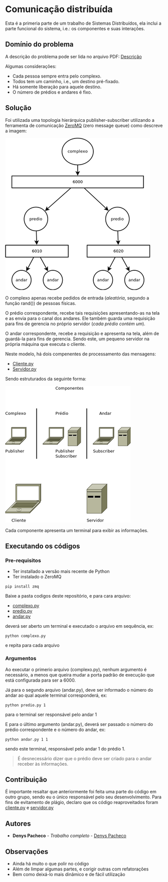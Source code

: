 # Comunicação distribuída

Esta é a primeria parte de um trabalho de Sistemas Distribuídos, ela inclui a parte funcional do sistema, i.e.: os componentes e suas interações.

## Domínio do problema

A descrição do problema pode ser lida no arquivo PDF: [Descrição](/TG-Enunciado.pdf)

Algumas considerações:
- Cada pessoa sempre entra pelo complexo.
- Todos tem um caminho, i.e., um destino pré-fixado.
- Há somente liberação para aquele destino.
- O número de prédios e andares é fixo.

## Solução

Foi utilizada uma topologia hierárquica publisher-subscriber utilizando a ferramenta de comunicação [ZeroMQ](http://zeromq.org/) (zero message queue) como descreve a imagem:

![topologia](diagramas/Estrutura.png)

O complexo apenas recebe pedidos de entrada (*aleatória*, segundo a função rand()) de pessoas físicas.

O prédio correspondente, recebe tais requisições apresentando-as na tela e as envia para o canal dos andares. Ele também guarda uma requisição para fins de gerencia no próprio servidor (*cada prédio contém um*).

O andar correspondente, recebe a requisição e apresenta na tela, além de guardá-la para fins de gerencia. Sendo este, um pequeno servidor na própria máquina que executa o cliente.

Neste modelo, há dois compenentes de processamento das mensagens:
- [Cliente.py](codigos/cliente.py)
- [Servidor.py](codigos/servidor.py)

Sendo estruturados da seguinte forma:

![componentes](diagramas/Componentes2.png)

Cada componente apresenta um terminal para exibir as informações.

## Executando os códigos

### Pre-requisitos

- Ter installado a versão mais recente de Python
- Ter instalado o ZeroMQ

```
pip install zmq
```

Baixe a pasta codigos deste repositório, e para cara arquivo:

- [complexo.py](codigos/complexo.py)
- [predio.py](codigos/predio.py)
- [andar.py](codigos/andar.py)

deverá ser aberto um terminal e executado o arquivo em sequência, ex:

```
python complexo.py
```
e repita para cada arquivo

### Argumentos

Ao executar o primerio arquivo (complexo.py), nenhum argumento é necessário, a menos que queira mudar a porta padrão de execução que está configurada para ser a 6000.

Já para o segundo arquivo (andar.py), deve ser informado o número do andar ao qual aquele terminal corresponderá, ex:
```
python predio.py 1
```
para o terminal ser responsável pelo andar 1

E para o último argumento (andar.py), deverá ser passado o número do prédio correspondente e o número do andar, ex:
```
python andar.py 1 1
```
sendo este terminal, responsável pelo andar 1 do prédio 1.
> É desnecessário dizer que o prédio deve ser criado para o andar receber às informações.

## Contribuição

É importante resaltar que anteriormente foi feita uma parte do código em outro grupo, sendo eu o único responsável pelo seu desenvolvimento. Para fins de evitamento de plágio, declaro que os código reaproveitados foram [cliente.py](codigos/cliente.py) e [servidor.py](codigos/servidor.py)

## Autores

* **Denys Pacheco** - *Trabalho completo* - [Denys Pacheco](https://github.com/DenysPacheco)

## Observações

* Ainda há muito o que polir no código
* Além de limpar algumas partes, e corigir outras com refatorações
* Bem como deixá-lo mais dinâmico e de fácil utilização
